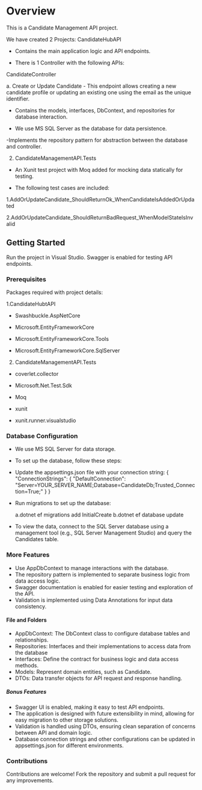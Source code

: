   # Overview

This is a Candidate Management API project.

We have created 2 Projects:
CandidateHubAPI

- Contains the main application logic and API endpoints.

- There is 1 Controller with the following APIs:

CandidateController

a. Create or Update Candidate - This endpoint allows creating a new candidate profile or updating an existing one using the email as the unique identifier.

- Contains the models, interfaces, DbContext, and repositories for database interaction.

- We use MS SQL Server as the database for data persistence.

-Implements the repository pattern for abstraction between the database and controller.

2. CandidateManagementAPI.Tests

- An Xunit test project with Moq added for mocking data statically for testing.

- The following test cases are included:

1.AddOrUpdateCandidate_ShouldReturnOk_WhenCandidateIsAddedOrUpdated

2.AddOrUpdateCandidate_ShouldReturnBadRequest_WhenModelStateIsInvalid




## Getting Started
Run the project in Visual Studio. Swagger is enabled for testing API endpoints.

### Prerequisites
Packages required with project details:

1.CandidateHubtAPI

- Swashbuckle.AspNetCore

- Microsoft.EntityFrameworkCore

- Microsoft.EntityFrameworkCore.Tools

- Microsoft.EntityFrameworkCore.SqlServer

2. CandidateManagementAPI.Tests

- coverlet.collector

- Microsoft.Net.Test.Sdk

- Moq

- xunit

- xunit.runner.visualstudio

### Database Configuration

   - We use MS SQL Server for data storage.

   - To set up the database, follow these steps:
     
   - Update the appsettings.json file with your connection string:
		{
		  "ConnectionStrings": {
			"DefaultConnection": "Server=YOUR_SERVER_NAME;Database=CandidateDb;Trusted_Connection=True;"
		  }
		}
   - Run migrations to set up the database:
   
     a.dotnet ef migrations add InitialCreate
     b.dotnet ef database update
	 
   - To view the data, connect to the SQL Server database using a management tool (e.g., SQL Server Management Studio) and query the Candidates table.
   
### More Features

- Use AppDbContext to manage interactions with the database.
- The repository pattern is implemented to separate business logic from data access logic.
- Swagger documentation is enabled for easier testing and exploration of the API.
- Validation is implemented using Data Annotations for input data consistency.



#### File and Folders

- AppDbContext: The DbContext class to configure database tables and relationships.
- Repositories: Interfaces and their implementations to access data from the database
- Interfaces: Define the contract for business logic and data access methods.
- Models: Represent domain entities, such as Candidate.
- DTOs: Data transfer objects for API request and response handling.

##### Bonus Features

- Swagger UI is enabled, making it easy to test API endpoints.
- The application is designed with future extensibility in mind, allowing for easy migration to other storage solutions.
- Validation is handled using DTOs, ensuring clean separation of concerns between API and domain logic. 
- Database connection strings and other configurations can be updated in appsettings.json for different environments.

### Contributions

Contributions are welcome! Fork the repository and submit a pull request for any improvements.
